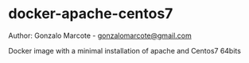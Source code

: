 # docker-apache-centos7
Author: Gonzalo Marcote - gonzalomarcote@gmail.com

Docker image with a minimal installation of apache and Centos7 64bits
